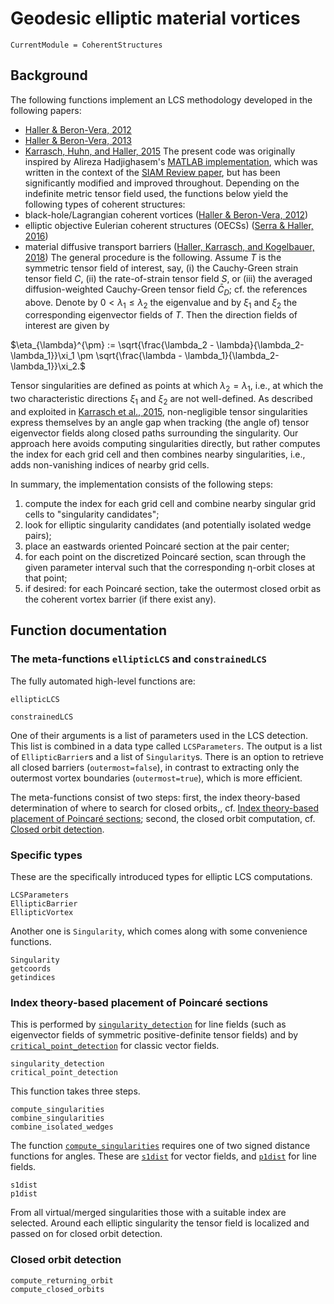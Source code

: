 # Geodesic elliptic material vortices

```@meta
CurrentModule = CoherentStructures
```

## Background

The following functions implement an LCS methodology developed in the following papers:
   * [Haller & Beron-Vera, 2012](https://dx.doi.org/10.1016/j.physd.2012.06.012)
   * [Haller & Beron-Vera, 2013](https://dx.doi.org/10.1017/jfm.2013.391)
   * [Karrasch, Huhn, and Haller, 2015](https://dx.doi.org/10.1098/rspa.2014.0639)
The present code was originally inspired by Alireza Hadjighasem's [MATLAB implementation](https://github.com/Hadjighasem/Elliptic_LCS_2D),
which was written in the context of the [SIAM Review paper](https://doi.org/10.1137/140983665), but has been significantly modified and improved throughout.
Depending on the indefinite metric tensor field used, the functions below yield
the following types of coherent structures:
   * black-hole/Lagrangian coherent vortices ([Haller & Beron-Vera, 2012](https://doi.org/10.1017/jfm.2013.391))
   * elliptic objective Eulerian coherent structures (OECSs) ([Serra & Haller, 2016](https://dx.doi.org/10.1063/1.4951720))
   * material diffusive transport barriers ([Haller, Karrasch, and Kogelbauer, 2018](https://doi.org/10.1073/pnas.1720177115))
The general procedure is the following. Assume $T$ is the symmetric tensor field
of interest, say, (i) the Cauchy-Green strain tensor field $C$, (ii) the
rate-of-strain tensor field $S$, or (iii) the averaged diffusion-weighted
Cauchy-Green tensor field $\bar{C}_D$; cf. the references above. Denote by
$0<\lambda_1\leq\lambda_2$ the eigenvalue and by $\xi_1$ and $\xi_2$ the
corresponding eigenvector fields of $T$. Then the direction fields of interest
are given by

$\eta_{\lambda}^{\pm} := \sqrt{\frac{\lambda_2 - \lambda}{\lambda_2-\lambda_1}}\xi_1 \pm \sqrt{\frac{\lambda - \lambda_1}{\lambda_2-\lambda_1}}\xi_2.$

Tensor singularities are defined as points at which $\lambda_2=\lambda_1$, i.e.,
at which the two characteristic directions $\xi_1$ and $\xi_2$ are not
well-defined. As described and exploited in
[Karrasch et al., 2015](https://dx.doi.org/10.1098/rspa.2014.0639),
non-negligible tensor singularities express themselves by an angle gap when
tracking (the angle of) tensor eigenvector fields along closed paths surrounding
the singularity. Our approach here avoids computing singularities directly, but
rather computes the index for each grid cell and then combines nearby
singularities, i.e., adds non-vanishing indices of nearby grid cells.

In summary, the implementation consists of the following steps:
   1. compute the index for each grid cell and combine nearby singular grid cells
      to "singularity candidates";
   3. look for elliptic singularity candidates (and potentially isolated wedge
      pairs);
   4. place an eastwards oriented Poincaré section at the pair center;
   5. for each point on the discretized Poincaré section, scan through the given
      parameter interval such that the corresponding η-orbit closes at that point;
   6. if desired: for each Poincaré section, take the outermost closed orbit as
      the coherent vortex barrier (if there exist any).

## Function documentation

### The meta-functions `ellipticLCS` and `constrainedLCS`

The fully automated high-level functions are:
```@docs
ellipticLCS
```
```@docs
constrainedLCS
```
One of their arguments is a list of parameters used in the LCS detection. This
list is combined in a data type called `LCSParameters`. The output is a list of `EllipticBarrier`s and a list of `Singularity`s.
There is an option to retrieve all closed barriers (`outermost=false`), in
contrast to extracting only the outermost vortex boundaries (`outermost=true`), which is more efficient.

The meta-functions consist of two steps: first, the index
theory-based determination of where to search for closed orbits,, cf.
[Index theory-based placement of Poincaré sections](@ref); second, the
closed orbit computation, cf. [Closed orbit detection](@ref).

### Specific types

These are the specifically introduced types for elliptic LCS computations.
```@docs
LCSParameters
EllipticBarrier
EllipticVortex
```
Another one is `Singularity`, which comes along with some convenience functions.
```@docs
Singularity
getcoords
getindices
```

### Index theory-based placement of Poincaré sections

This is performed by [`singularity_detection`](@ref) for line fields
(such as eigenvector fields of symmetric positive-definite tensor fields) and by
[`critical_point_detection`](@ref) for classic vector fields.
```@docs
singularity_detection
critical_point_detection
```
This function takes three steps.
```@docs
compute_singularities
combine_singularities
combine_isolated_wedges
```
The function [`compute_singularities`](@ref) requires one of two signed distance
functions for angles. These are [`s1dist`](@ref) for vector fields, and
[`p1dist`](@ref) for line fields.
```@docs
s1dist
p1dist
```
From all virtual/merged singularities those with a suitable index are selected.
Around each elliptic singularity the tensor field is localized and passed on for
closed orbit detection.

### Closed orbit detection

```@docs
compute_returning_orbit
compute_closed_orbits
```
